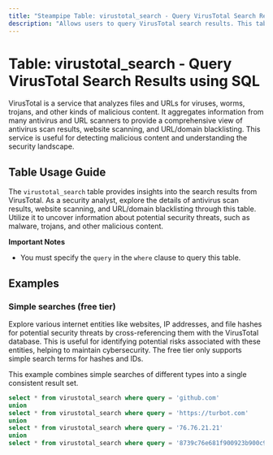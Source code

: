 ```yaml
---
title: "Steampipe Table: virustotal_search - Query VirusTotal Search Results using SQL"
description: "Allows users to query VirusTotal search results. This table provides a comprehensive view of the antivirus scan results, website scanning, and URL/domain blacklisting."
---
```


# Table: virustotal_search - Query VirusTotal Search Results using SQL

VirusTotal is a service that analyzes files and URLs for viruses, worms, trojans, and other kinds of malicious content. It aggregates information from many antivirus and URL scanners to provide a comprehensive view of antivirus scan results, website scanning, and URL/domain blacklisting. This service is useful for detecting malicious content and understanding the security landscape.

## Table Usage Guide

The `virustotal_search` table provides insights into the search results from VirusTotal. As a security analyst, explore the details of antivirus scan results, website scanning, and URL/domain blacklisting through this table. Utilize it to uncover information about potential security threats, such as malware, trojans, and other malicious content.

**Important Notes**
- You must specify the `query` in the `where` clause to query this table.

## Examples

### Simple searches (free tier)
Explore various internet entities like websites, IP addresses, and file hashes for potential security threats by cross-referencing them with the VirusTotal database. This is useful for identifying potential risks associated with these entities, helping to maintain cybersecurity.
The free tier only supports simple search terms for hashes and IDs.

This example combines simple searches of different types into a single
consistent result set.


```sql
select * from virustotal_search where query = 'github.com'
union
select * from virustotal_search where query = 'https://turbot.com'
union
select * from virustotal_search where query = '76.76.21.21'
union
select * from virustotal_search where query = '8739c76e681f900923b900c9df0ef75cf421d39cabb54650c4b9ad19b6a76d85'
```